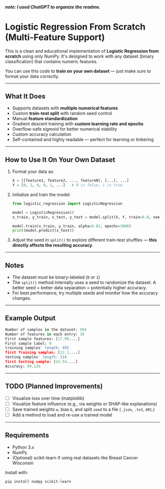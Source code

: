 ##### note: I used ChatGPT to organize the readme.
# Logistic Regression From Scratch (Multi-Feature Support)

This is a clean and educational implementation of **Logistic Regression from scratch** using only NumPy. It's designed to work with any dataset (binary classification) that contains numeric features.

You can use this code to **train on your own dataset** — just make sure to format your data correctly.

---

## What It Does

- Supports datasets with **multiple numerical features**
- Custom **train-test split** with random seed control
- Manual **feature standardization**
- Gradient descent training with **custom learning rate and epochs**
- Overflow-safe sigmoid for better numerical stability
- Custom accuracy calculation
- Self-contained and highly readable — perfect for learning or tinkering

---

## How to Use It On Your Own Dataset

1. Format your data as:

    ```python
    X = [[feature1, feature2, ..., featureN], [...], ...]  
    Y = [0, 1, 0, 0, 1, ...]   # 0 is false, 1 is true
    ```

2. Initialize and train the model:

    ```python
    from logistic_regression import LogisticRegression

    model = LogisticRegression()
    x_train, y_train, x_test, y_test = model.split(X, Y, train=0.8, seed=42)

    model.train(x_train, y_train, alpha=0.01, epochs=3000)
    print(model.predict(x_test))
    ```

3. Adjust the seed in `split()` to explore different train-test shuffles — **this directly affects the resulting accuracy**.

---

## Notes

- The dataset must be binary-labeled (`0` or `1`)
- The `split()` method internally uses a seed to randomize the dataset. A better seed = better data separation = potentially higher accuracy.
- For best performance, try multiple seeds and monitor how the accuracy changes.

---

## Example Output
```python
Number of samples in the dataset: 569
Number of features in each entry: 30
First sample features: [17.99....]
First sample label: 0
training samples' length: 455
first Training samples: [12.1....]
testing samples' length: 114
first testing sample: [14.54....]
Accuracy: 99.12%
```

---

## TODO (Planned Improvements)

- [ ] Visualize loss over time (matplotlib)
- [ ] Visualize feature influence (e.g., via weights or SHAP-like explanations)
- [ ] Save trained weights `w`, bias `b`, and split `seed` to a file (`.json`, `.txt`, etc.)
- [ ] Add a method to load and re-use a trained model

---

## Requirements

- Python 3.x
- NumPy
- (Optional) scikit-learn if using real datasets like Breast Cancer Wisconsin

Install with:

```bash
pip install numpy scikit-learn
